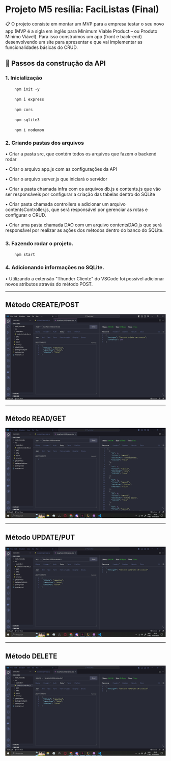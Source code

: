 # Projeto M5 resília: FaciListas  (Final)
 
📋 O projeto consiste em montar um MVP para a empresa testar o seu novo app (MVP é a
sigla em inglês para Minimum Viable Product – ou Produto Mínimo Viável).
Para isso construímos um app (front e back-end) desenvolvendo um site para apresentar e que vai implementar as
funcionalidades básicas do CRUD.

## 📂 Passos da construção da API 

### 1. Inicialização
        
        npm init -y
         
        npm i express
        
        npm cors
        
        npm sqlite3
        
        npm i nodemon
        
### 2. Criando pastas dos arquivos  

• Criar a pasta src, que contém todos os arquivos que fazem o backend rodar

• Criar o arquivo app.js com as configurações da API

• Criar o arquivo server.js que iniciará o servidor

• Criar a pasta chamada infra com os arquivos db.js e contents.js que vão ser responsáveis por configurar a criação das tabelas dentro do SQLite

• Criar pasta chamada controllers e adicionar um arquivo contentsController.js, que será responsável por gerenciar as rotas e configurar o CRUD.

• Criar uma pasta chamada DAO com um arquivo contentsDAO.js que será responsável por realizar as ações dos métodos dentro do banco do SQLite.  

### 3. Fazendo rodar  o projeto.
        
        npm start
         
### 4. Adicionando informações no SQLite.  

• Utilizando a extensão "Thunder Cliente" do VSCode foi possível adicionar novos atributos através do método POST.
         
---
 ## Método CREATE/POST  
 
 
  <img alt="createPost" src="https://raw.githubusercontent.com/jonathanfalcao/FaciListas-API/main/img/createPost.jpeg">
  
---
  ## Método READ/GET  
  
  
  <img alt="readGet" src="https://raw.githubusercontent.com/jonathanfalcao/FaciListas-API/main/img/readGet.jpg">   
  
---
 ## Método UPDATE/PUT   
 
 
  <img alt="updatePut" src="https://raw.githubusercontent.com/jonathanfalcao/FaciListas-API/main/img/updatePut.jpg">
  
---
  ## Método DELETE  
  
  
  <img alt="delete" src="https://raw.githubusercontent.com/jonathanfalcao/FaciListas-API/main/img/delete.jpg">
